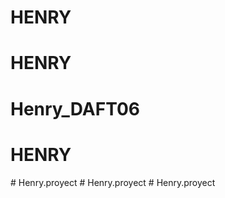 # HENRY
# HENRY
# Henry_DAFT06
# HENRY
#   H e n r y . p r o y e c t  
 #   H e n r y . p r o y e c t  
 #   H e n r y . p r o y e c t  
 